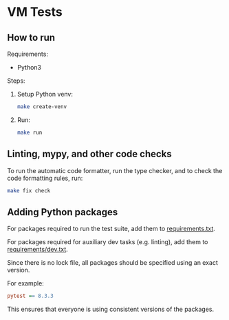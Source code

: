 # VM Tests

## How to run

Requirements:

- Python3

Steps:

1. Setup Python venv:

   ```sh
   make create-venv
   ```

2. Run:

   ```bash
   make run
   ```

## Linting, mypy, and other code checks

To run the automatic code formatter, run the type checker, and to check the code
formatting rules, run:

   ```bash
   make fix check
   ```

## Adding Python packages

For packages required to run the test suite, add them to
[requirements.txt](./requirements.txt).

For packages required for auxiliary dev tasks (e.g. linting), add them to
[requirements/dev.txt](./requirements/dev.txt).

Since there is no lock file, all packages should be specified using an exact version.

For example:

```ini
pytest == 8.3.3
```

This ensures that everyone is using consistent versions of the packages.
